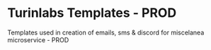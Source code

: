 # Turinlabs Templates - PROD

Templates used in creation of emails, sms & discord for miscelanea microservice - PROD
